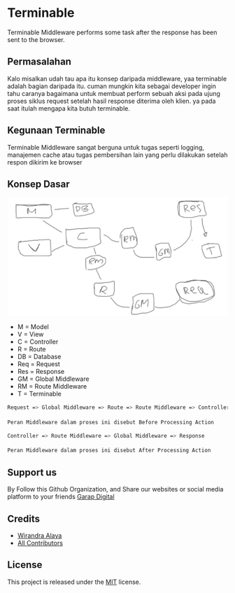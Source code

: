 # Terminable
Terminable Middleware performs some task after the response has been sent to the browser.

## Permasalahan
Kalo misalkan udah tau apa itu konsep daripada middleware, yaa terminable adalah bagian daripada itu. cuman mungkin kita sebagai developer ingin tahu caranya bagaimana untuk membuat perform sebuah aksi pada ujung proses siklus request setelah hasil response diterima oleh klien. ya pada saat itulah mengapa kita butuh terminable.

## Kegunaan Terminable
Terminable Middleware sangat berguna untuk tugas seperti logging, manajemen cache atau tugas pembersihan lain yang perlu dilakukan setelah respon dikirim ke browser

## Konsep Dasar
<img src="https://github.com/GarapDigital/terminable/blob/2bebb041adeb11e87c1b0a0c5cc11ca09f93f649/terminable_1.JPG" width="700" alt="Terminable Image">

- M = Model
- V = View
- C = Controller
- R = Route
- DB = Database
- Req = Request
- Res = Response
- GM = Global Middleware
- RM = Route Middleware
- T = Terminable

```bash
Request => Global Middleware => Route => Route Middleware => Controller

Peran Middleware dalam proses ini disebut Before Processing Action
```

```bash
Controller => Route Middleware => Global Middleware => Response

Peran Middleware dalam proses ini disebut After Processing Action
```

## Support us
By Follow this Github Organization, and Share our websites or social media platform to your friends [Garap Digital](https://garapdigital.id/)

## Credits

- [Wirandra Alaya](https://github.com/dayCod)
- [All Contributors](https://github.com/GarapDigital/distrackhub/contributors)

## License

This project is released under the [MIT](http://opensource.org/licenses/MIT) license.
